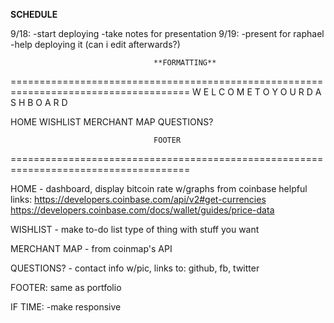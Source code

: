 ****SCHEDULE****

9/18:
-start deploying
-take notes for presentation
9/19: 
-present for raphael
-help deploying it (can i edit afterwards?)


                                    **FORMATTING**
                                    
=====================================================================================
                W E L C O M E   T O   Y O U R   D A S H B O A R D


HOME    WISHLIST   MERCHANT MAP   QUESTIONS?















                                    FOOTER

=====================================================================================


HOME - dashboard, display bitcoin rate w/graphs from coinbase
helpful links:
https://developers.coinbase.com/api/v2#get-currencies 
https://developers.coinbase.com/docs/wallet/guides/price-data

WISHLIST - make to-do list type of thing with stuff you want

MERCHANT MAP - from coinmap's API

QUESTIONS? - contact info w/pic, links to: github, fb, twitter

FOOTER: same as portfolio

IF TIME:
-make responsive